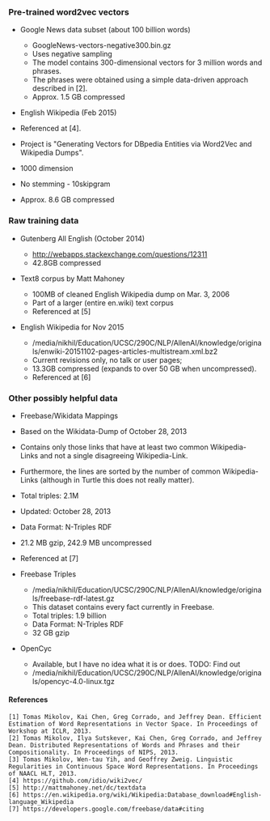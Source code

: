 ### Pre-trained word2vec vectors
- Google News data subset (about 100 billion words)
  - GoogleNews-vectors-negative300.bin.gz
  - Uses negative sampling
  - The model contains 300-dimensional vectors for 3 million words and phrases. 
  - The phrases were obtained using a simple data-driven approach described in [2]. 
  - Approx. 1.5 GB compressed

- English Wikipedia (Feb 2015)
 - Referenced at [4]. 
 - Project is "Generating Vectors for DBpedia Entities via Word2Vec and Wikipedia Dumps".
 - 1000 dimension
 - No stemming - 10skipgram
 - Approx. 8.6 GB compressed
  
### Raw training data
- Gutenberg All English (October 2014)
  - http://webapps.stackexchange.com/questions/12311
  - 42.8GB compressed
  
- Text8 corpus by Matt Mahoney
  - 100MB of cleaned English Wikipedia dump on Mar. 3, 2006
  - Part of a larger (entire en.wiki) text corpus
  - Referenced at [5]

- English Wikipedia for Nov 2015
  - /media/nikhil/Education/UCSC/290C/NLP/AllenAI/knowledge/originals/enwiki-20151102-pages-articles-multistream.xml.bz2
  - Current revisions only, no talk or user pages; 
  - 13.3GB compressed (expands to over 50 GB when uncompressed).
  - Referenced at [6]

### Other possibly helpful data
 - Freebase/Wikidata Mappings
  - Based on the Wikidata-Dump of October 28, 2013
  - Contains only those links that have at least two common Wikipedia-Links and not a single disagreeing Wikipedia-Link. 
  - Furthermore, the lines are sorted by the number of common Wikipedia-Links (although in Turtle this does not really matter).
  - Total triples: 2.1M
  - Updated: October 28, 2013
  - Data Format: N-Triples RDF
  - 21.2 MB gzip, 242.9 MB uncompressed
  - Referenced at [7]
  
- Freebase Triples
  - /media/nikhil/Education/UCSC/290C/NLP/AllenAI/knowledge/originals/freebase-rdf-latest.gz
  - This dataset contains every fact currently in Freebase. 	
  - Total triples: 1.9 billion
  - Data Format: N-Triples RDF
  - 32 GB gzip
  
- OpenCyc
  - Available, but I have no idea what it is or does. TODO: Find out
  - /media/nikhil/Education/UCSC/290C/NLP/AllenAI/knowledge/originals/opencyc-4.0-linux.tgz

#### References
    [1] Tomas Mikolov, Kai Chen, Greg Corrado, and Jeffrey Dean. Efficient Estimation of Word Representations in Vector Space. In Proceedings of Workshop at ICLR, 2013.
    [2] Tomas Mikolov, Ilya Sutskever, Kai Chen, Greg Corrado, and Jeffrey Dean. Distributed Representations of Words and Phrases and their Compositionality. In Proceedings of NIPS, 2013.
    [3] Tomas Mikolov, Wen-tau Yih, and Geoffrey Zweig. Linguistic Regularities in Continuous Space Word Representations. In Proceedings of NAACL HLT, 2013.
    [4] https://github.com/idio/wiki2vec/
    [5] http://mattmahoney.net/dc/textdata
    [6] https://en.wikipedia.org/wiki/Wikipedia:Database_download#English-language_Wikipedia
    [7] https://developers.google.com/freebase/data#citing
